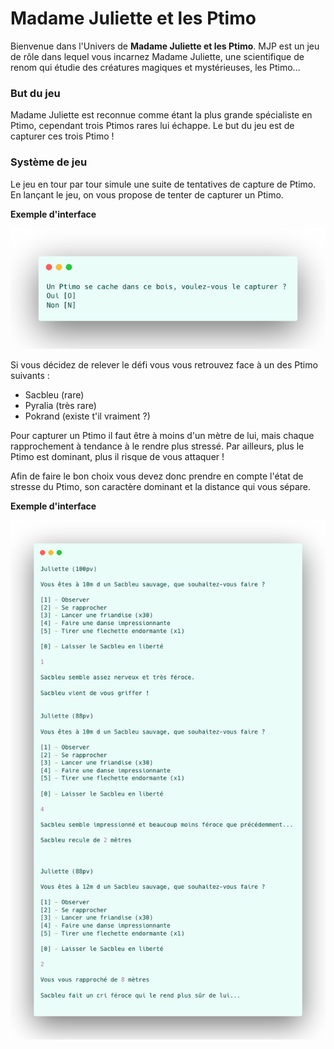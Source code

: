 # Madame Juliette et les Ptimo

Bienvenue dans l'Univers de **Madame Juliette et les Ptimo**. MJP est un jeu de rôle dans lequel vous incarnez Madame Juliette, une scientifique de renom qui étudie des créatures magiques et mystérieuses, les Ptimo...

### But du jeu

Madame Juliette est reconnue comme étant la plus grande spécialiste en Ptimo, cependant trois Ptimos rares lui échappe. Le but du jeu est de capturer ces trois Ptimo !

### Système de jeu

Le jeu en tour par tour simule une suite de tentatives de capture de Ptimo. En lançant le jeu, on vous propose de tenter de capturer un Ptimo.

**Exemple d'interface**

![Image](./readme/1.png)


Si vous décidez de relever le défi vous vous retrouvez face à un des Ptimo suivants :

- Sacbleu (rare)
- Pyralia (très rare)
- Pokrand (existe t'il vraiment ?)

Pour capturer un Ptimo il faut être à moins d'un mètre de lui, mais chaque rapprochement à tendance à le rendre plus stressé.
Par ailleurs, plus le Ptimo est dominant, plus il risque de vous attaquer !

Afin de faire le bon choix vous devez donc prendre en compte l'état de stresse du Ptimo, son caractère dominant et la distance qui vous sépare.

**Exemple d'interface**

![Image](./readme/2.png)





